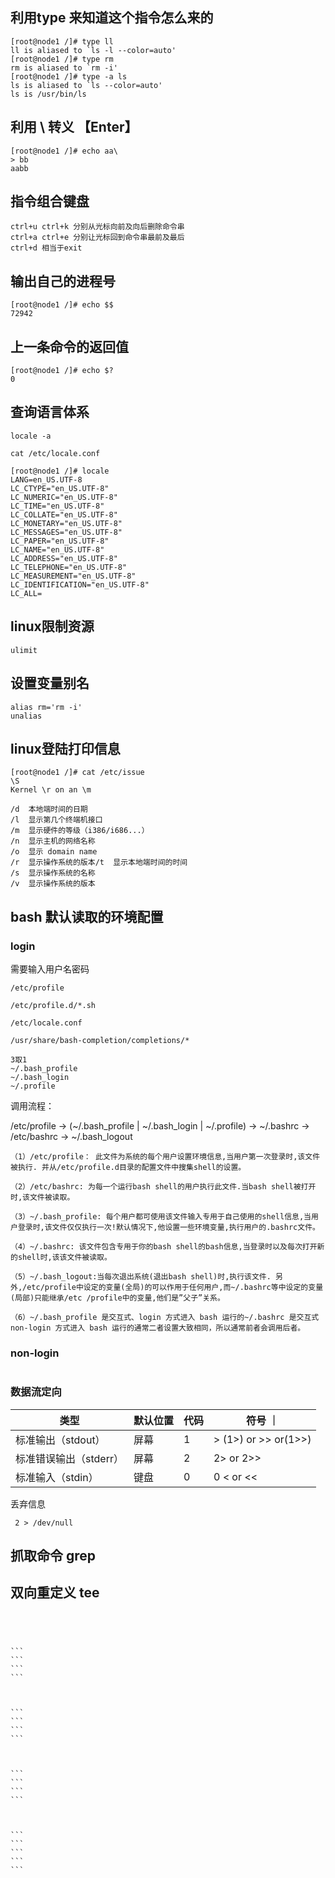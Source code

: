 ## 利用type 来知道这个指令怎么来的

```
[root@node1 /]# type ll
ll is aliased to `ls -l --color=auto'
[root@node1 /]# type rm
rm is aliased to `rm -i'
[root@node1 /]# type -a ls
ls is aliased to `ls --color=auto'
ls is /usr/bin/ls
```

## 利用 \ 转义 【Enter】

```
[root@node1 /]# echo aa\
> bb
aabb
```

## 指令组合键盘

```
ctrl+u ctrl+k 分别从光标向前及向后删除命令串
ctrl+a ctrl+e 分别让光标回到命令串最前及最后
ctrl+d 相当于exit
```

## 输出自己的进程号

```
[root@node1 /]# echo $$
72942
```

## 上一条命令的返回值

```
[root@node1 /]# echo $?
0
```

## 查询语言体系

```
locale -a

cat /etc/locale.conf

[root@node1 /]# locale
LANG=en_US.UTF-8
LC_CTYPE="en_US.UTF-8"
LC_NUMERIC="en_US.UTF-8"
LC_TIME="en_US.UTF-8"
LC_COLLATE="en_US.UTF-8"
LC_MONETARY="en_US.UTF-8"
LC_MESSAGES="en_US.UTF-8"
LC_PAPER="en_US.UTF-8"
LC_NAME="en_US.UTF-8"
LC_ADDRESS="en_US.UTF-8"
LC_TELEPHONE="en_US.UTF-8"
LC_MEASUREMENT="en_US.UTF-8"
LC_IDENTIFICATION="en_US.UTF-8"
LC_ALL=
```

## linux限制资源

```
ulimit
```

## 设置变量别名

```
alias rm='rm -i' 
unalias
```

## linux登陆打印信息

```
[root@node1 /]# cat /etc/issue
\S
Kernel \r on an \m

/d  本地端时间的日期
/l  显示第几个终端机接口
/m  显示硬件的等级（i386/i686...）
/n  显示主机的网络名称
/o  显示 domain name
/r  显示操作系统的版本/t  显示本地端时间的时间
/s  显示操作系统的名称
/v  显示操作系统的版本

```

## bash 默认读取的环境配置

### login

需要输入用户名密码

```
/etc/profile

/etc/profile.d/*.sh

/etc/locale.conf

/usr/share/bash-completion/completions/*

3取1
~/.bash_profile
~/.bash_login
~/.profile

```

调用流程：

/etc/profile -> (~/.bash_profile | ~/.bash_login | ~/.profile) -> ~/.bashrc -> /etc/bashrc -> ~/.bash_logout

```
（1）/etc/profile： 此文件为系统的每个用户设置环境信息,当用户第一次登录时,该文件被执行. 并从/etc/profile.d目录的配置文件中搜集shell的设置。

（2）/etc/bashrc: 为每一个运行bash shell的用户执行此文件.当bash shell被打开时,该文件被读取。

（3）~/.bash_profile: 每个用户都可使用该文件输入专用于自己使用的shell信息,当用户登录时,该文件仅仅执行一次!默认情况下,他设置一些环境变量,执行用户的.bashrc文件。

（4）~/.bashrc: 该文件包含专用于你的bash shell的bash信息,当登录时以及每次打开新的shell时,该该文件被读取。

（5）~/.bash_logout:当每次退出系统(退出bash shell)时,执行该文件. 另外,/etc/profile中设定的变量(全局)的可以作用于任何用户,而~/.bashrc等中设定的变量(局部)只能继承/etc /profile中的变量,他们是”父子”关系。

（6）~/.bash_profile 是交互式、login 方式进入 bash 运行的~/.bashrc 是交互式 non-login 方式进入 bash 运行的通常二者设置大致相同，所以通常前者会调用后者。
```

### non-login

```

```

### 数据流定向

| 类型              | 默认位置  | 代码  | 符号 ｜
|-----------------|-------|-----|-------------------------|
| 标准输出（stdout）    | 屏幕    | 1   | > (1>)  or   >> or(1>>) |
| 标准错误输出（stderr）  | 屏幕    | 2   | 2>   or   2>>           |
| 标准输入（stdin）     | 键盘    | 0   | 0 <   or   <<           |

丢弃信息

```
 2 > /dev/null

```
## 抓取命令 grep

## 双向重定义 tee
```
```

```
``````

```
```

```
```

``````
```
```
```
```
``````

```
```

```
```

``````
```
```
```
```
``````

```
```

```
```

``````
```
```
```
```
``````

```
```

```
```

``````
```
```
```
```
```
